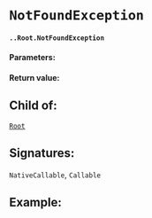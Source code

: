 # `NotFoundException`

#### `..Root.NotFoundException`

#### Parameters:

#### Return value:

## Child of:

[`Root`](docs..Root.md)

## Signatures:

`NativeCallable`, `Callable`



## Example:

